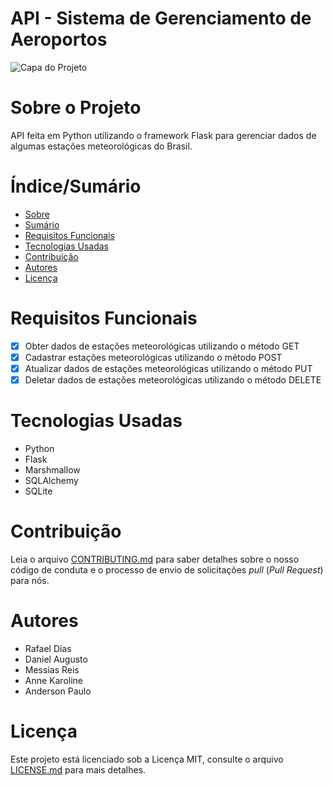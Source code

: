 # API - Sistema de Gerenciamento de Aeroportos


![Capa do Projeto](https://i0.wp.com/www.aeroflap.com.br/wp-content/uploads/2022/02/aeroporto-portoalegre-1.jpg?fit=1097%2C568&ssl=1)

# Sobre o Projeto

API feita em Python utilizando o framework Flask para gerenciar dados de algumas estações meteorológicas do Brasil.

# Índice/Sumário

* [Sobre](#sobre-o-projeto)
* [Sumário](#índice/sumário)
* [Requisitos Funcionais](#requisitos-funcionais)
* [Tecnologias Usadas](#tecnologias-usadas)
* [Contribuição](#contribuição)
* [Autores](#autores)
* [Licença](#licença)

# Requisitos Funcionais 

- [x] Obter dados de estações meteorológicas utilizando o método GET
- [x] Cadastrar estações meteorológicas utilizando o método POST
- [x] Atualizar dados de estações meteorológicas utilizando o método PUT
- [x] Deletar dados de estações meteorológicas utilizando o método DELETE

# Tecnologias Usadas

- Python
- Flask
- Marshmallow
- SQLAlchemy
- SQLite

# Contribuição

Leia o arquivo [CONTRIBUTING.md](CONTRIBUTING.md) para saber detalhes sobre o nosso código de conduta e o processo de envio de solicitações *pull* (*Pull Request*) para nós.

# Autores

- Rafael Dias
- Daniel Augusto
- Messias Reis
- Anne Karoline
- Anderson Paulo

# Licença

Este projeto está licenciado sob a Licença MIT,  consulte o arquivo [LICENSE.md](LICENSE.md) para mais detalhes.
